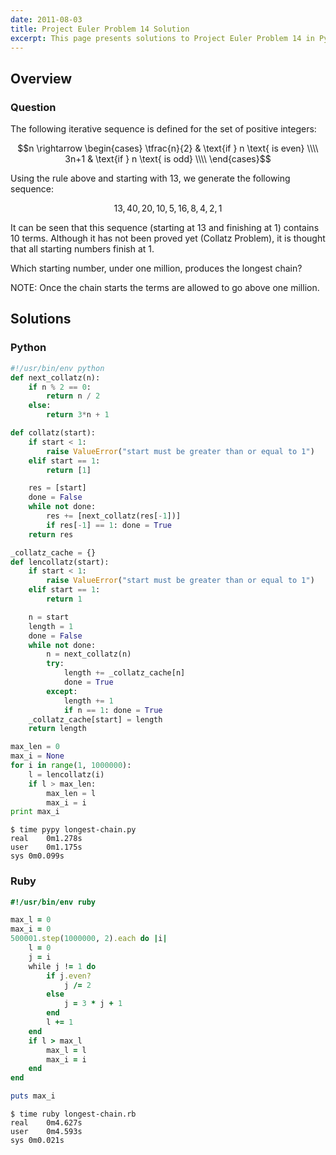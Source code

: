 ```yaml
---
date: 2011-08-03
title: Project Euler Problem 14 Solution
excerpt: This page presents solutions to Project Euler Problem 14 in Python and Ruby.
---
```



## Overview


### Question

The following iterative sequence is defined for the set of positive integers:

$$n \rightarrow
\begin{cases} 
\tfrac{n}{2} & \text{if } n \text{ is even} \\\\
3n+1 & \text{if } n \text{ is odd} \\\\
\end{cases}$$

Using the rule above and starting with 13, we generate the following sequence:

$$13, 40, 20, 10, 5, 16, 8, 4, 2, 1$$

It can be seen that this sequence (starting at 13 and finishing at 1) contains 10 
terms. Although it has not been proved yet (Collatz Problem), it is thought that all
starting numbers finish at 1.

Which starting number, under one million, produces the longest chain?

NOTE: Once the chain starts the terms are allowed to go above one million.






## Solutions

### Python

```python
#!/usr/bin/env python
def next_collatz(n):
    if n % 2 == 0:
        return n / 2
    else:
        return 3*n + 1

def collatz(start):
    if start < 1:
        raise ValueError("start must be greater than or equal to 1")
    elif start == 1:
        return [1]

    res = [start]
    done = False
    while not done:
        res += [next_collatz(res[-1])]
        if res[-1] == 1: done = True
    return res

_collatz_cache = {}
def lencollatz(start):
    if start < 1:
        raise ValueError("start must be greater than or equal to 1")
    elif start == 1:
        return 1

    n = start
    length = 1
    done = False
    while not done:
        n = next_collatz(n)
        try:
            length += _collatz_cache[n]
            done = True
        except:
            length += 1
            if n == 1: done = True
    _collatz_cache[start] = length
    return length

max_len = 0
max_i = None
for i in range(1, 1000000):
    l = lencollatz(i)
    if l > max_len:
        max_len = l
        max_i = i
print max_i
```


```
$ time pypy longest-chain.py
real	0m1.278s
user	0m1.175s
sys	0m0.099s
```



### Ruby

```ruby
#!/usr/bin/env ruby

max_l = 0
max_i = 0
500001.step(1000000, 2).each do |i|
	l = 0
	j = i
	while j != 1 do
		if j.even?
			j /= 2
		else
			j = 3 * j + 1
		end
		l += 1
	end
	if l > max_l
		max_l = l
		max_i = i
	end
end

puts max_i
```


```
$ time ruby longest-chain.rb
real	0m4.627s
user	0m4.593s
sys	0m0.021s
```


